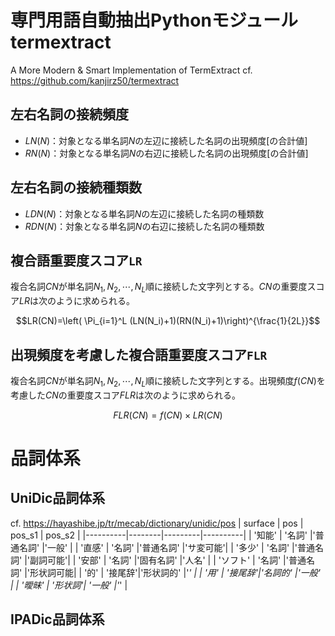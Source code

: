 # 専門用語自動抽出Pythonモジュールtermextract
A More Modern & Smart Implementation of TermExtract
cf. https://github.com/kanjirz50/termextract

## 左右名詞の接続頻度

- $`LN(N)`$：対象となる単名詞$`N`$の左辺に接続した名詞の出現頻度[の合計値]
- $`RN(N)`$：対象となる単名詞$`N`$の右辺に接続した名詞の出現頻度[の合計値]

## 左右名詞の接続種類数
- $`LDN(N)`$：対象となる単名詞$`N`$の左辺に接続した名詞の種類数
- $`RDN(N)`$：対象となる単名詞$`N`$の右辺に接続した名詞の種類数

## 複合語重要度スコア`LR`
複合名詞$`CN`$が単名詞$`N_1, N_2,\cdots, N_L`$順に接続した文字列とする。$`CN`$の重要度スコア$`LR`$は次のように求められる。

$$LR(CN)=\left( \Pi_{i=1}^L (LN(N_i)+1)(RN(N_i)+1)\right)^{\frac{1}{2L}}$$

## 出現頻度を考慮した複合語重要度スコア`FLR`
複合名詞$`CN`$が単名詞$`N_1, N_2,\cdots, N_L`$順に接続した文字列とする。出現頻度$`f(CN)`$を考慮した$`CN`$の重要度スコア$`FLR`$は次のように求められる。

$$FLR(CN)=f(CN) \times LR(CN)$$

# 品詞体系
## UniDic品詞体系 
cf. https://hayashibe.jp/tr/mecab/dictionary/unidic/pos
|  surface |   pos  |  pos_s1 |  pos_s2  |
|----------|--------|---------|----------|
| '知能'   | '名詞'  |'普通名詞' |'一般'   |
| '直感'   | '名詞'  |'普通名詞' |'サ変可能'|
| '多少'   | '名詞'  |'普通名詞' |'副詞可能'|
| '安部'   | '名詞'  |'固有名詞' |'人名'    |
| 'ソフト' | '名詞'  |'普通名詞' |'形状詞可能|
| '的'     | '接尾辞'|'形状詞的' |'*'      |
| '用'     | '接尾辞'|'名詞的'   |'一般'   |
| '曖昧'   | '形状詞'| '一般'    |'*'      |

## IPADic品詞体系